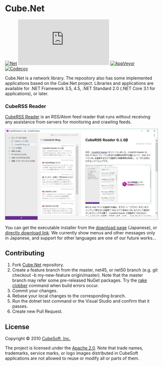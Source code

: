 Cube.Net
====

[![Net](https://badgen.net/nuget/v/cube.net?label=net)](https://www.nuget.org/packages/Cube.Net/)
[![Rss](https://badgen.net/nuget/v/cube.net.rss?label=rss)](https://www.nuget.org/packages/Cube.Net.Rss/)
[![AppVeyor](https://badgen.net/appveyor/ci/clown/cube-net)](https://ci.appveyor.com/project/clown/cube-net)
[![Codecov](https://badgen.net/codecov/c/github/cube-soft/cube.net)](https://codecov.io/gh/cube-soft/Cube.Net)

Cube.Net is a network library.
The repository also has some implemented applications based on the Cube.Net project.
Libraries and applications are available for .NET Framework 3.5, 4.5, .NET Standard 2.0 (.NET Core 3.1 for applications), or later.

### CubeRSS Reader

[CubeRSS Reader](https://github.com/cube-soft/Cube.Net/blob/master/Applications/Rss) is an RSS/Atom feed reader that runs without receiving any assistance from servers for monitoring and crawling feeds.

![Screenshot](https://github.com/cube-soft/Cube.Net/blob/master/Applications/Rss/Overview.png?raw=true)

You can get the executable installer from the [download page](https://www.cube-soft.jp/cuberssreader/index.php) (Japanese), or [directly download link](https://www.cube-soft.jp/cuberssreader/dl.php).
We currently show menus and other messages only in Japanese, and support for other languages are one of our future works...

## Contributing

1. Fork [Cube.Net](https://github.com/cube-soft/Cube.Net/fork) repository.
2. Create a feature branch from the master, net45, or net50 branch (e.g. git checkout -b my-new-feature origin/master). Note that the master branch may refer some pre-released NuGet packages. Try the [rake clobber](https://github.com/cube-soft/Cube.Net/blob/master/Rakefile) command when build errors occur.
3. Commit your changes.
4. Rebase your local changes to the corresponding branch.
5. Run the dotnet test command or the Visual Studio and confirm that it passes.
6. Create new Pull Request.

## License

Copyright © 2010 [CubeSoft, Inc.](https://www.cube-soft.jp/)

The project is licensed under the [Apache 2.0](https://github.com/cube-soft/Cube.Net/blob/master/License.txt).
Note that trade names, trademarks, service marks, or logo images distributed in CubeSoft applications are not allowed to reuse or modify all or parts of them.